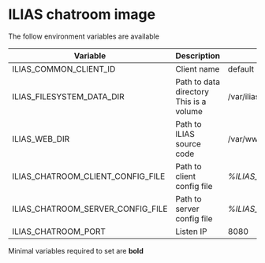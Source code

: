 # ILIAS chatroom image

The follow environment variables are available

| Variable | Description | Default value |
| -------- | ----------- | ------------- |
| ILIAS_COMMON_CLIENT_ID | Client name | default |
| ILIAS_FILESYSTEM_DATA_DIR | Path to data directory<br>This is a volume | /var/iliasdata |
| ILIAS_WEB_DIR | Path to ILIAS source code | /var/www/html |
| ILIAS_CHATROOM_CLIENT_CONFIG_FILE | Path to client config file | *%ILIAS_FILESYSTEM_DATA_DIR%*/*%ILIAS_COMMON_CLIENT_ID%*/chatroom/client.cfg |
| ILIAS_CHATROOM_SERVER_CONFIG_FILE | Path to server config file | *%ILIAS_FILESYSTEM_DATA_DIR%*/*%ILIAS_COMMON_CLIENT_ID%*/chatroom/server.cfg |
| ILIAS_CHATROOM_PORT | Listen IP | 8080 |

Minimal variables required to set are **bold**
